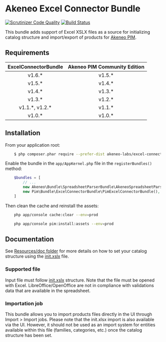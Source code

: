 # Akeneo Excel Connector Bundle

[![Scrutinizer Code Quality](https://scrutinizer-ci.com/g/akeneo-labs/ExcelConnectorBundle/badges/quality-score.png?b=master)](https://scrutinizer-ci.com/g/akeneo-labs/ExcelConnectorBundle/?branch=master)
[![Build Status](https://travis-ci.org/akeneo-labs/ExcelConnectorBundle.svg?branch=master)](https://travis-ci.org/akeneo-labs/ExcelConnectorBundle)

This bundle adds support of Excel XSLX files as a source for initializing catalog structure and import/export of products for [Akeneo PIM](https://github.com/akeneo/pim-community-standard).

## Requirements

| ExcelConnectorBundle | Akeneo PIM Community Edition |
|:--------------------:|:----------------------------:|
| v1.6.*               | v1.5.*                       |
| v1.5.*               | v1.4.*                       |
| v1.4.*               | v1.3.*                       |
| v1.3.*               | v1.2.*                       |
| v1.1.\*, v1.2.\*     | v1.1.\*                      |
| v1.0.*               | v1.0.*                       |

## Installation

From your application root:

```bash
    $ php composer.phar require --prefer-dist akeneo-labs/excel-connector-bundle:1.6.*
```

Enable the bundle in the `app/AppKernel.php` file in the `registerBundles()` method:

```php
    $bundles = [
        // ...
        new Akeneo\Bundle\SpreadsheetParserBundle\AkeneoSpreadsheetParserBundle(),
        new Pim\Bundle\ExcelConnectorBundle\PimExcelConnectorBundle(),
    ]
```

Then clean the cache and reinstall the assets:

```bash
    php app/console cache:clear --env=prod

    php app/console pim:install:assets --env=prod
```

## Documentation

See [Resources/doc folder](./Resources/doc/Home.rst) for more details on how to set your catalog structure
using the [init.xslx](./Resources/fixtures/minimal/init.xlsx) file.

### Supported file

Input file must follow [init.xslx](./Resources/fixtures/minimal/init.xlsx) structure.
Note that the file must be opened with Excel. LibreOffice/OpenOffice are not in compliance with validations data
that are available in the spreadsheet.

### Importation job

This bundle allows you to import products files directly in the UI through Import > Import jobs.
Please note that the init.xlsx import is also available via the UI. However, it should not be used as an import system for entities available within this file (families, categories, etc.) once the catalog structure has been set.

